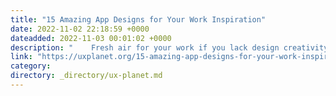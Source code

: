 ```yaml
---
title: "15 Amazing App Designs for Your Work Inspiration"
date: 2022-11-02 22:18:59 +0000
dateadded: 2022-11-03 00:01:02 +0000
description: "    Fresh air for your work if you lack design creativity.  Continue reading on UX Planet »  "
link: "https://uxplanet.org/15-amazing-app-designs-for-your-work-inspiration-1c96df868343?source=rss----819cc2aaeee0---4"
category:
directory: _directory/ux-planet.md
---
```


